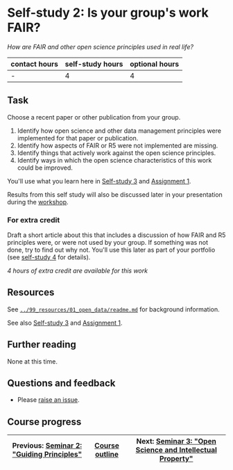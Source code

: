 # Self-study 2: Is your group's work FAIR?
_*How are FAIR and other open science principles used in real life?*_

| contact hours | self-study hours | optional hours |
|---|---|---|
| - | 4 | 4 |

## Task
Choose a recent paper or other publication from your group.
1. Identify how open science and other data management principles were implemented for that paper or publication.
2. Identify how aspects of FAIR or R5 were not implemented are missing.
3. Identify things that actively work against the open science principles.
4. Identify ways in which the open science characteristics of this work could be improved.

You'll use what you learn here in [Self-study 3](../06_selfstudy3/readme.md) and [Assignment 1](../09_assignment1/readme.md).

Results from this self study will also be discussed later in your presentation during the [workshop](../12_workshop1/readme.md).

### For extra credit
Draft a short article about this that includes a discussion of how FAIR and R5 principles were, or were not used by your group. If something was not done, try to find out why not. You'll use this later as part of your portfolio (see [self-study 4](../08_selfstudy4/readme.md) for details).

_4 hours of extra credit are available for this work_

## Resources
See [`../99_resources/01_open_data/readme.md`](../99_resources/01_open_data/readme.md) for background information.

See also [Self-study 3](../06_selfstudy3/readme.md) and [Assignment 1](../09_assignment1/readme.md).

## Further reading
None at this time.

## Questions and feedback
- Please [raise an issue](../../../issues).


## Course progress
| Previous: [Seminar 2: "Guiding Principles"](../03_seminar2/readme.md) | [Course outline](../readme.md#course-outline) |Next: [Seminar 3: "Open Science and Intellectual Property"](../05_seminar3/readme.md) |
|---|---|---|
